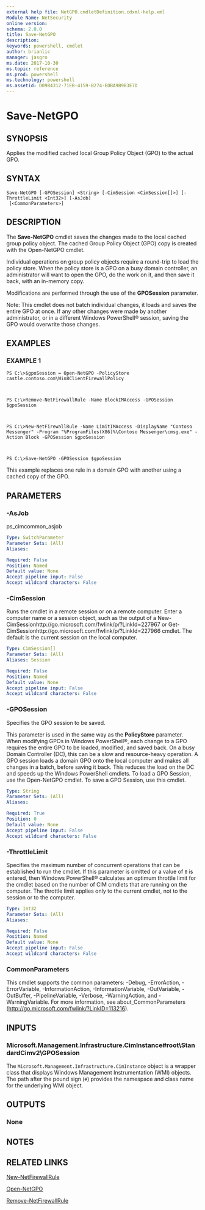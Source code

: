 ```yaml
---
external help file: NetGPO.cmdletDefinition.cdxml-help.xml
Module Name: NetSecurity
online version: 
schema: 2.0.0
title: Save-NetGPO
description: 
keywords: powershell, cmdlet
author: brianlic
manager: jasgro
ms.date: 2017-10-30
ms.topic: reference
ms.prod: powershell
ms.technology: powershell
ms.assetid: D0984312-71EB-4159-B274-EDBA9B9B3E7D
---
```


# Save-NetGPO

## SYNOPSIS
Applies the modified cached local Group Policy Object (GPO) to the actual GPO.

## SYNTAX

```
Save-NetGPO [-GPOSession] <String> [-CimSession <CimSession[]>] [-ThrottleLimit <Int32>] [-AsJob]
 [<CommonParameters>]
```

## DESCRIPTION
The **Save-NetGPO** cmdlet saves the changes made to the local cached group policy object.
The cached Group Policy Object (GPO) copy is created with the Open-NetGPO cmdlet.

Individual operations on group policy objects require a round-trip to load the policy store.
When the policy store is a GPO on a busy domain controller, an administrator will want to open the GPO, do the work on it, and then save it back, with an in-memory copy.

Modifications are performed through the use of the **GPOSession** parameter.

Note: This cmdlet does not batch individual changes, it loads and saves the entire GPO at once.
If any other changes were made by another administrator, or in a different Windows PowerShell® session, saving the GPO would overwrite those changes.

## EXAMPLES

### EXAMPLE 1
```
PS C:\>$gpoSession = Open-NetGPO -PolicyStore castle.contoso.com\Win8ClientFirewallPolicy



PS C:\>Remove-NetFirewallRule -Name BlockIMAccess -GPOSession $gpoSession



PS C:\>New-NetFirewallRule -Name LimitIMAccess -DisplayName "Contoso Messenger" -Program "%ProgramFiles(X86)%\Contoso Messenger\cmsg.exe" -Action Block -GPOSession $gpoSession



PS C:\>Save-NetGPO -GPOSession $gpoSession
```

This example replaces one rule in a domain GPO with another using a cached copy of the GPO.

## PARAMETERS

### -AsJob
ps_cimcommon_asjob

```yaml
Type: SwitchParameter
Parameter Sets: (All)
Aliases: 

Required: False
Position: Named
Default value: None
Accept pipeline input: False
Accept wildcard characters: False
```

### -CimSession
Runs the cmdlet in a remote session or on a remote computer.
Enter a computer name or a session object, such as the output of a New-CimSessionhttp://go.microsoft.com/fwlink/p/?LinkId=227967 or Get-CimSessionhttp://go.microsoft.com/fwlink/p/?LinkId=227966 cmdlet.
The default is the current session on the local computer.

```yaml
Type: CimSession[]
Parameter Sets: (All)
Aliases: Session

Required: False
Position: Named
Default value: None
Accept pipeline input: False
Accept wildcard characters: False
```

### -GPOSession
Specifies the GPO session to be saved. 
                         
This parameter is used in the same way as the **PolicyStore** parameter.
When modifying GPOs in Windows PowerShell®, each change to a GPO requires the entire GPO to be loaded, modified, and saved back.
On a busy Domain Controller (DC), this can be a slow and resource-heavy operation.
A GPO session loads a domain GPO onto the local computer and makes all changes in a batch, before saving it back.
This reduces the load on the DC and speeds up the Windows PowerShell cmdlets.
To load a GPO Session, use the Open-NetGPO cmdlet.
To save a GPO Session, use this cmdlet.

```yaml
Type: String
Parameter Sets: (All)
Aliases: 

Required: True
Position: 0
Default value: None
Accept pipeline input: False
Accept wildcard characters: False
```

### -ThrottleLimit
Specifies the maximum number of concurrent operations that can be established to run the cmdlet.
If this parameter is omitted or a value of `0` is entered, then Windows PowerShell® calculates an optimum throttle limit for the cmdlet based on the number of CIM cmdlets that are running on the computer.
The throttle limit applies only to the current cmdlet, not to the session or to the computer.

```yaml
Type: Int32
Parameter Sets: (All)
Aliases: 

Required: False
Position: Named
Default value: None
Accept pipeline input: False
Accept wildcard characters: False
```

### CommonParameters
This cmdlet supports the common parameters: -Debug, -ErrorAction, -ErrorVariable, -InformationAction, -InformationVariable, -OutVariable, -OutBuffer, -PipelineVariable, -Verbose, -WarningAction, and -WarningVariable. For more information, see about_CommonParameters (http://go.microsoft.com/fwlink/?LinkID=113216).

## INPUTS

### Microsoft.Management.Infrastructure.CimInstance#root\StandardCimv2\GPOSession
The `Microsoft.Management.Infrastructure.CimInstance` object is a wrapper class that displays Windows Management Instrumentation (WMI) objects.
The path after the pound sign (`#`) provides the namespace and class name for the underlying WMI object.

## OUTPUTS

### None

## NOTES

## RELATED LINKS

[New-NetFirewallRule](./New-NetFirewallRule.md)

[Open-NetGPO](./Open-NetGPO.md)

[Remove-NetFirewallRule](./Remove-NetFirewallRule.md)

